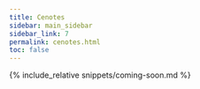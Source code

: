 ```yaml
---
title: Cenotes
sidebar: main_sidebar
sidebar_link: 7
permalink: cenotes.html
toc: false
---
```


{% include_relative snippets/coming-soon.md %}